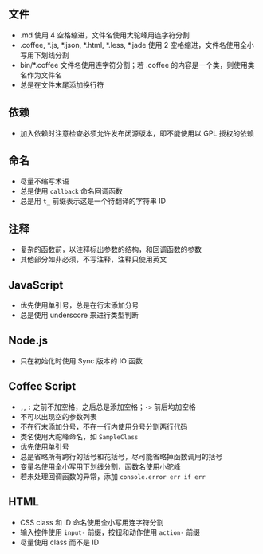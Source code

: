 ## 文件

* .md 使用 4 空格缩进，文件名使用大驼峰用连字符分割
* .coffee, *.js, *.json, *.html, *.less, *.jade 使用 2 空格缩进，文件名使用全小写用下划线分割
* bin/*.coffee 文件名使用连字符分割；若 .coffee 的内容是一个类，则使用类名作为文件名
* 总是在文件末尾添加换行符

## 依赖

* 加入依赖时注意检查必须允许发布闭源版本，即不能使用以 GPL 授权的依赖

## 命名

* 尽量不缩写术语
* 总是使用 `callback` 命名回调函数
* 总是用 `t_` 前缀表示这是一个待翻译的字符串 ID

## 注释

* 复杂的函数前，以注释标出参数的结构，和回调函数的参数
* 其他部分如非必须，不写注释，注释只使用英文

## JavaScript

* 优先使用单引号，总是在行末添加分号
* 总是使用 underscore 来进行类型判断

## Node.js

* 只在初始化时使用 Sync 版本的 IO 函数

## Coffee Script

* `,`, `:` 之前不加空格，之后总是添加空格；`->` 前后均加空格
* 不可以出现空的参数列表
* 不在行末添加分号，不在一行内使用分号分割两行代码
* 类名使用大驼峰命名，如 `SampleClass`
* 优先使用单引号
* 总是省略所有跨行的括号和花括号，尽可能省略掉函数调用的括号
* 变量名使用全小写用下划线分割，函数名使用小驼峰
* 若未处理回调函数的异常，添加 `console.error err if err`

## HTML

* CSS class 和 ID 命名使用全小写用连字符分割
* 输入控件使用 `input-` 前缀，按钮和动作使用 `action-` 前缀
* 尽量使用 class 而不是 ID
